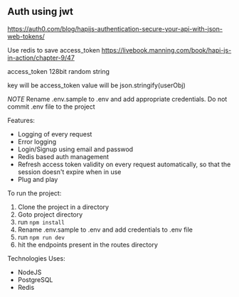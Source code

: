 ## Auth using jwt

https://auth0.com/blog/hapijs-authentication-secure-your-api-with-json-web-tokens/

Use redis to save access_token
https://livebook.manning.com/book/hapi-js-in-action/chapter-9/47

access_token
128bit random string

key will be access_token
value will be json.stringify(userObj)

_NOTE_
Rename .env.sample to .env and add appropriate credentials.
Do not commit .env file to the project

<!--
key will be id
value will be {
                web: [access_token],
                mobile: [access_token]
            }
-->

Features:

- Logging of every request
- Error logging
- Login/Signup using email and passwod
- Redis based auth management
- Refresh access token validity on every request automatically, so that the session doesn't expire when in use
- Plug and play

To run the project:

1. Clone the project in a directory
2. Goto project directory
3. run `npm install`
4. Rename .env.sample to .env and add credentials to .env file
5. run `npm run dev`
6. hit the endpoints present in the routes directory

Technologies Uses:
- NodeJS
- PostgreSQL
- Redis
